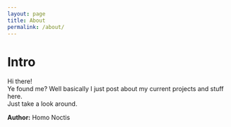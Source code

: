 ```yaml
---
layout: page
title: About
permalink: /about/
---
```

# Intro
Hi there!  
Ye found me? Well basically I just post about my current projects and stuff here.  
Just take a look around.  

 **Author:** Homo Noctis
